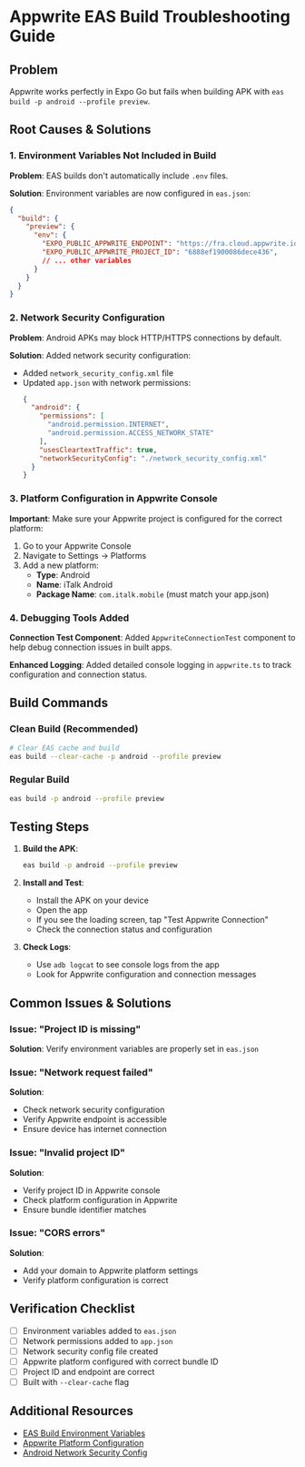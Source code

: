 # Appwrite EAS Build Troubleshooting Guide

## Problem
Appwrite works perfectly in Expo Go but fails when building APK with `eas build -p android --profile preview`.

## Root Causes & Solutions

### 1. Environment Variables Not Included in Build

**Problem**: EAS builds don't automatically include `.env` files.

**Solution**: Environment variables are now configured in `eas.json`:

```json
{
  "build": {
    "preview": {
      "env": {
        "EXPO_PUBLIC_APPWRITE_ENDPOINT": "https://fra.cloud.appwrite.io/v1",
        "EXPO_PUBLIC_APPWRITE_PROJECT_ID": "6888ef1900086dece436",
        // ... other variables
      }
    }
  }
}
```

### 2. Network Security Configuration

**Problem**: Android APKs may block HTTP/HTTPS connections by default.

**Solution**: Added network security configuration:

- Added `network_security_config.xml` file
- Updated `app.json` with network permissions:
  ```json
  {
    "android": {
      "permissions": [
        "android.permission.INTERNET",
        "android.permission.ACCESS_NETWORK_STATE"
      ],
      "usesCleartextTraffic": true,
      "networkSecurityConfig": "./network_security_config.xml"
    }
  }
  ```

### 3. Platform Configuration in Appwrite Console

**Important**: Make sure your Appwrite project is configured for the correct platform:

1. Go to your Appwrite Console
2. Navigate to Settings → Platforms
3. Add a new platform:
   - **Type**: Android
   - **Name**: iTalk Android
   - **Package Name**: `com.italk.mobile` (must match your app.json)

### 4. Debugging Tools Added

**Connection Test Component**: Added `AppwriteConnectionTest` component to help debug connection issues in built apps.

**Enhanced Logging**: Added detailed console logging in `appwrite.ts` to track configuration and connection status.

## Build Commands

### Clean Build (Recommended)
```bash
# Clear EAS cache and build
eas build --clear-cache -p android --profile preview
```

### Regular Build
```bash
eas build -p android --profile preview
```

## Testing Steps

1. **Build the APK**:
   ```bash
   eas build -p android --profile preview
   ```

2. **Install and Test**:
   - Install the APK on your device
   - Open the app
   - If you see the loading screen, tap "Test Appwrite Connection"
   - Check the connection status and configuration

3. **Check Logs**:
   - Use `adb logcat` to see console logs from the app
   - Look for Appwrite configuration and connection messages

## Common Issues & Solutions

### Issue: "Project ID is missing"
**Solution**: Verify environment variables are properly set in `eas.json`

### Issue: "Network request failed"
**Solution**: 
- Check network security configuration
- Verify Appwrite endpoint is accessible
- Ensure device has internet connection

### Issue: "Invalid project ID"
**Solution**: 
- Verify project ID in Appwrite console
- Check platform configuration in Appwrite
- Ensure bundle identifier matches

### Issue: "CORS errors"
**Solution**: 
- Add your domain to Appwrite platform settings
- Verify platform configuration is correct

## Verification Checklist

- [ ] Environment variables added to `eas.json`
- [ ] Network permissions added to `app.json`
- [ ] Network security config file created
- [ ] Appwrite platform configured with correct bundle ID
- [ ] Project ID and endpoint are correct
- [ ] Built with `--clear-cache` flag

## Additional Resources

- [EAS Build Environment Variables](https://docs.expo.dev/build-reference/variables/)
- [Appwrite Platform Configuration](https://appwrite.io/docs/getting-started-for-android)
- [Android Network Security Config](https://developer.android.com/training/articles/security-config)
